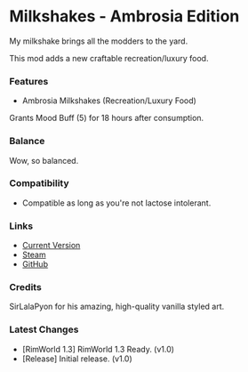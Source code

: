 # Milkshakes - Ambrosia Edition

My milkshake brings all the modders to the yard.

This mod adds a new craftable recreation/luxury food.

### Features

- Ambrosia Milkshakes (Recreation/Luxury Food)

Grants Mood Buff (5) for 18 hours after consumption.

### Balance

Wow, so balanced.

### Compatibility

- Compatible as long as you're not lactose intolerant.

### Links

- [Current Version](https://github.com/Sierra0001/Milkshakes---Ambrosia-Edition/releases/tag/v1.0)
- [Steam](https://steamcommunity.com/sharedfiles/filedetails/?id=2594428074)
- [GitHub](https://github.com/Sierra0001/Milkshakes---Ambrosia-Edition)

### Credits

SirLalaPyon for his amazing, high-quality vanilla styled art.

### Latest Changes

- [RimWorld 1.3] RimWorld 1.3 Ready. (v1.0)
- [Release] Initial release. (v1.0)
